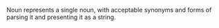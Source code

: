 Noun represents a single noun, with acceptable synonyms and forms of parsing it and presenting it as a string.